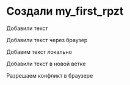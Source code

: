 # Создали my_first_rpzt

Добавили текст

Добавили текст через браузер

Добавим текст локально

Добавили текст в новой ветке

Разрешаем конфликт в браузере
